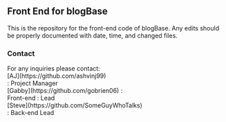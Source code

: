 <h2> Front End for blogBase </h2>
<p>This is the repository for the front-end code of blogBase. Any edits should be properly documented with date, time, and changed files.</p>

<h3> Contact </h3>
For any inquiries please contact:<br/>
     [AJ](https://github.com/ashvinj99) <br/>
   : Project Manager <br/>
    [Gabby](https://github.com/gobrien06) : <br/>
   Front-end : Lead <br/>
    [Steve](https://github.com/SomeGuyWhoTalks)<br/>
   : Back-end Lead <br/>
